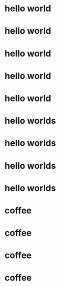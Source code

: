 # hello world
# hello world
# hello world
# hello world
# hello world
# hello worlds
# hello worlds
# hello worlds
# hello worlds

# coffee
# coffee
# coffee
# coffee
